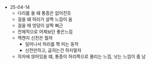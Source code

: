 
- 25-04-14
	- 다리를 들 떄 통증은 없어진듯
	- 걸을 떄 허리가 살짝 느낌이 옴
	- 걸을 때 엉덩이 살짝 뻐근
	- 전체적으로 어제보단 좋은느낌
	- 맥켄지 신전은 뭘까
		- 일어나서 허리를 쫙 피는 동작
		- 신전만하고, 굽히는건 하지말자
	- 의자에 앉아있을 떄, 통증이 허리쪽으로 몰리는 느낌, 낫는 느낌이 좀 남